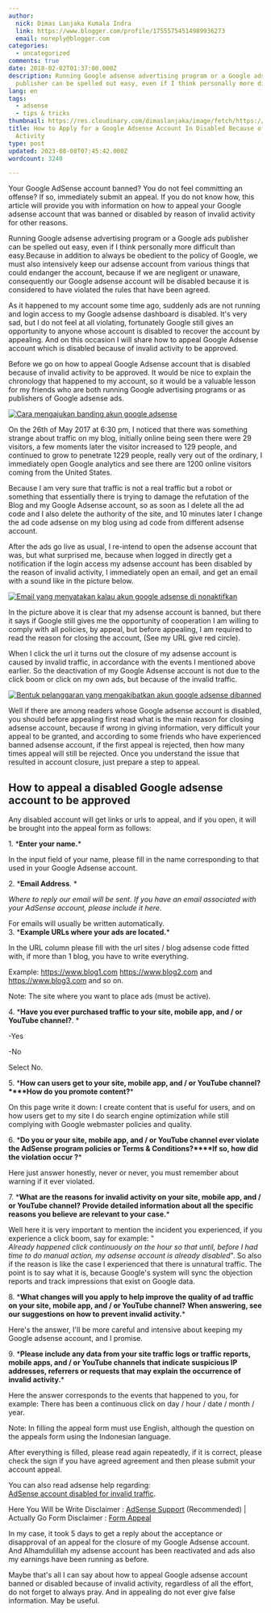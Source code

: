 ```yaml
---
author:
  nick: Dimas Lanjaka Kumala Indra
  link: https://www.blogger.com/profile/17555754514989936273
  email: noreply@blogger.com
categories:
  - uncategorized
comments: true
date: 2018-02-02T01:37:00.000Z
description: Running Google adsense advertising program or a Google ads
  publisher can be spelled out easy, even if I think personally more difficult
lang: en
tags:
  - adsense
  - tips & tricks
thumbnail: https://res.cloudinary.com/dimaslanjaka/image/fetch/https://goo.gl/zYJ88W
title: How to Apply for a Google Adsense Account In Disabled Because of Invalid
  Activity
type: post
updated: 2023-08-08T07:45:42.000Z
wordcount: 3240

---
```


Your Google AdSense account banned? You do not feel committing an offense? If so, immediately submit an appeal. If you do not know how, this article will provide you with information on how to appeal your Google adsense account that was banned or disabled by reason of invalid activity for other reasons.  

Running Google adsense advertising program or a Google ads publisher can be spelled out easy, even if I think personally more difficult than easy.Because in addition to always be obedient to the policy of Google, we must also intensively keep our adsense account from various things that could endanger the account, because if we are negligent or unaware, consequently our Google adsense account will be disabled because it is considered to have violated the rules that have been agreed.

As it happened to my account some time ago, suddenly ads are not running and login access to my Google adsense dashboard is disabled. It's very sad, but I do not feel at all violating, fortunately Google still gives an opportunity to anyone whose account is disabled to recover the account by appealing. And on this occasion I will share how to appeal Google Adsense account which is disabled because of invalid activity to be approved.

Before we go on how to appeal Google Adsense account that is disabled because of invalid activity to be approved. It would be nice to explain the chronology that happened to my account, so it would be a valuable lesson for my friends who are both running Google advertising programs or as publishers of Google adsense ads.  
  

[![Cara mengajukan banding akun google adsense](https://res.cloudinary.com/dimaslanjaka/image/fetch/https://goo.gl/zYJ88W)](http://weblight.in/?lite_url=https://res.cloudinary.com/dimaslanjaka/image/fetch/https://goo.gl/zYJ88W)

On the 26th of May 2017 at 6:30 pm, I noticed that there was something strange about traffic on my blog, initially online being seen there were 29 visitors, a few moments later the visitor increased to 129 people, and continued to grow to penetrate 1229 people, really very out of the ordinary, I immediately open Google analytics and see there are 1200 online visitors coming from the United States.  
  
Because I am very sure that traffic is not a real traffic but a robot or something that essentially there is trying to damage the refutation of the Blog and my Google Adsense account, so as soon as I delete all the ad code and I also delete the authority of the site, and 10 minutes later I change the ad code adsense on my blog using ad code from different adsense account.  
  
After the ads go live as usual, I re-intend to open the adsense account that was, but what surprised me, because when logged in directly get a notification if the login access my adsense account has been disabled by the reason of invalid activity, I immediately open an email, and get an email with a sound like in the picture below.  
  

[![Email yang menyatakan kalau akun google adsense di nonaktifkan](https://res.cloudinary.com/dimaslanjaka/image/fetch/https://goo.gl/jeAEFs)](https://res.cloudinary.com/dimaslanjaka/image/fetch/https://goo.gl/jeAEFs)

  
In the picture above it is clear that my adsense account is banned, but there it says if Google still gives me the opportunity of cooperation I am willing to comply with all policies, by appeal, but before appealing, I am required to read the reason for closing the account, (See my URL give red circle).  
  
When I click the url it turns out the closure of my adsense account is caused by invalid traffic, in accordance with the events I mentioned above earlier. So the deactivation of my Google Adsense account is not due to the click boom or click on my own ads, but because of the invalid traffic.  
  

[![Bentuk pelanggaran yang mengakibatkan akun google adsense dibanned](https://goo.gl/qaZscf)](https://goo.gl/qaZscf)

  
Well if there are among readers whose Google adsense account is disabled, you should before appealing first read what is the main reason for closing adsense account, because if wrong in giving information, very difficult your appeal to be granted, and according to some friends who have experienced banned adsense account, if the first appeal is rejected, then how many times appeal will still be rejected. Once you understand the issue that resulted in account closure, just prepare a step to appeal.  

How to appeal a disabled Google adsense account to be approved
--------------------------------------------------------------

Any disabled account will get links or urls to appeal, and if you open, it will be brought into the appeal form as follows:  
  
1\. \***Enter your name.**\*  
  
In the input field of your name, please fill in the name corresponding to that used in your Google Adsense account.  
  
2\. \***Email Address**. \*  
  
_Where to reply our email will be sent._ _If you have an email associated with your AdSense account, please include it here_.  
  
For emails will usually be written automatically.  
3\. \***Example URLs where your ads are located.**\*  
  
In the URL column please fill with the url sites / blog adsense code fitted with, if more than 1 blog, you have to write everything.  
  
Example: https://www.blog1.com https://www.blog2.com and https://www.blog3.com and so on.  
  
Note: The site where you want to place ads (must be active).  
  
4\. \***Have you ever purchased traffic to your site, mobile app, and / or YouTube channel?**. \*  
  
\-Yes  
  
\-No  
  
Select No.  
  
  
5\. \***How can users get to your site, mobile app, and / or YouTube channel?****How do you promote content?**\*  
  
On this page write it down: I create content that is useful for users, and on how users get to my site I do search engine optimization while still complying with Google webmaster policies and quality.  
  
6\. \***Do you or your site, mobile app, and / or YouTube channel ever violate the AdSense program policies or Terms & Conditions?****If so, how did the violation occur ?**\*  
  
Here just answer honestly, never or never, you must remember about warning if it ever violated.  
  
  
7\. \***What are the reasons for invalid activity on your site, mobile app, and / or YouTube channel?** **Provide detailed information about all the specific reasons you believe are relevant to your case.**\*  
  
Well here it is very important to mention the incident you experienced, if you experience a click boom, say for example: "  
_Already happened click continuously on the hour so that until, before I had time to do manual action, my adsense account is already disabled_". So also if the reason is like the case I experienced that there is unnatural traffic. The point is to say what it is, because Google's system will sync the objection reports and track impressions that exist on Google data.  
  
  
8\. \***What changes will you apply to help improve the quality of ad traffic on your site, mobile app, and / or YouTube channel?** **When answering, see our suggestions on how to prevent invalid activity.**\*  
  
Here's the answer, I'll be more careful and intensive about keeping my Google adsense account, and I promise.  
  
9\. \***Please include any data from your site traffic logs or traffic reports, mobile apps, and / or YouTube channels that indicate suspicious IP addresses, referrers or requests that may explain the occurrence of invalid activity.**\*  
  
Here the answer corresponds to the events that happened to you, for example: There has been a continuous click on day / hour / date / month / year.  
  
Note: In filling the appeal form must use English, although the question on the appeals form using the Indonesian language.  
  
After everything is filled, please read again repeatedly, if it is correct, please check the sign if you have agreed agreement and then please submit your account appeal.  
  
You can also read adsense help regarding:  
[AdSense account disabled for invalid traffic](https://goo.gl/Ptjqxl).  
  
Here You Will be Write Disclaimer : [AdSense Support](https://support.google.com/adsense/troubleshooter/2707037) (Recommended) | Actually Go Form Disclaimer : [Form Appeal](https://support.google.com/adsense/contact/appeal_form)  
  
In my case, it took 5 days to get a reply about the acceptance or disapproval of an appeal for the closure of my Google Adsense account. And Alhamdulillah my adsense account has been reactivated and ads also my earnings have been running as before.  
  
Maybe that's all I can say about how to appeal Google adsense account banned or disabled because of invalid activity, regardless of all the effort, do not forget to always pray. And in appealing do not ever give false information. May be useful.